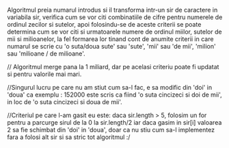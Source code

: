 Algoritmul preia numarul introdus si il transforma intr-un sir de caractere in variabila sir, verifica cum se vor citi combinatiile de cifre pentru numerele de ordinul zecilor si sutelor, apoi folosindu-se de aceste criterii se poate determina cum se vor citi si urmatoarele numere de ordinul miilor, sutelor de mii si milioanelor, la fel formarea lor tinand cont de anumite criterii in care numarul se scrie cu 'o suta/doua sute' sau 'sute', 'mii' sau 'de mii', 'milion' sau 'milioane / de milioane'.

// Algoritmul merge pana la 1 miliard, dar pe acelasi criteriu poate fi updatat si pentru valorile mai mari.

//Singurul lucru pe care nu am stiut cum sa-l fac, e sa modific din 'doi' in 'doua' ca exemplu : 152000 este scris ca fiind 'o suta cincizeci si doi de mii', in loc de 'o suta cincizeci si doua de mii'.

//Criteriul pe care l-am gasit eu este: daca sir.length > 5, folosim un for pentru a parcurge sirul de la 0 la sir.length/2 iar daca gasim in sir[i] valoarea 2 sa fie schimbat din 'doi' in 'doua', doar ca nu stiu cum sa-l implementez fara a folosi alt sir si sa stric tot algoritmul :/
